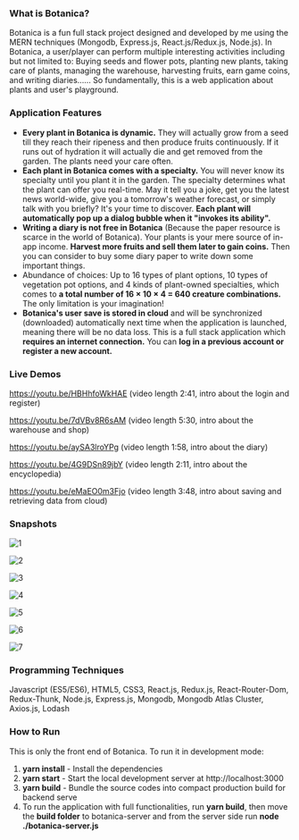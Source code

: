 ### What is Botanica?

Botanica is a fun full stack project designed and developed by me using the MERN techniques (Mongodb, Express.js, React.js/Redux.js, Node.js). In Botanica, a user/player can perform multiple interesting activities including but not limited to: Buying seeds and flower pots, planting new plants, taking care of plants, managing the warehouse, harvesting fruits, earn game coins, and writing diaries...... So fundamentally, this is a web application about plants and user's playground.



### Application Features

- **Every plant in Botanica is dynamic.** They will actually grow from a seed till they reach their ripeness and then produce fruits continuously. If it runs out of hydration it will actually die and get removed from the garden. The plants need your care often.
- **Each plant in Botanica comes with a specialty.** You will never know its specialty until you plant it in the garden. The specialty determines what the plant can offer you real-time. May it tell you a joke, get you the latest news world-wide, give you a tomorrow's weather forecast, or simply talk with you briefly? It's your time to discover. **Each plant will automatically pop up a dialog bubble when it "invokes its ability".**
- **Writing a diary is not free in Botanica** (Because the paper resource is scarce in the world of Botanica). Your plants is your mere source of in-app income. **Harvest more fruits and sell them later to gain coins.** Then you can consider to buy some diary paper to write down some important things.
- Abundance of choices: Up to 16 types of plant options, 10 types of vegetation pot options, and 4 kinds of plant-owned specialties, which comes to **a total number of 16 × 10 × 4 = 640 creature combinations.** The only limitation is your imagination!
- **Botanica's user save is stored in cloud** and will be synchronized (downloaded) automatically next time when the application is launched, meaning there will be no data loss. This is a full stack application which **requires an internet connection.** You can **log in a previous account or register a new account.**



### Live Demos

https://youtu.be/HBHhfoWkHAE (video length 2:41, intro about the login and register)

https://youtu.be/7dVBv8R6sAM (video length 5:30, intro about the warehouse and shop)

https://youtu.be/aySA3lroYPg (video length 1:58, intro about the diary)

https://youtu.be/4G9DSn89jbY (video length 2:11, intro about the encyclopedia)

https://youtu.be/eMaEO0m3Fjo (video length 3:48, intro about saving and retrieving data from cloud)



### Snapshots

![1](https://user-images.githubusercontent.com/44102726/78182816-db06d180-7434-11ea-84eb-3f8128506153.JPG)

![2](https://user-images.githubusercontent.com/44102726/78182819-dcd09500-7434-11ea-9460-9a128c5470c5.JPG)

![3](https://user-images.githubusercontent.com/44102726/78182821-de9a5880-7434-11ea-83a0-fbc35b565fcf.JPG)

![4](https://user-images.githubusercontent.com/44102726/78182824-e0641c00-7434-11ea-9f56-ed7c47e23e98.JPG)

![5](https://user-images.githubusercontent.com/44102726/78182831-e35f0c80-7434-11ea-84c8-4c48d5250ac2.JPG)

![6](https://user-images.githubusercontent.com/44102726/78182836-e4903980-7434-11ea-8e6b-a95004fc6fe6.JPG)

![7](https://user-images.githubusercontent.com/44102726/78183255-962f6a80-7435-11ea-9f42-c7ae75d9a00d.JPG)



### Programming Techniques

Javascript (ES5/ES6), HTML5, CSS3, React.js, Redux.js, React-Router-Dom, Redux-Thunk, Node.js, Express.js, Mongodb, Mongodb Atlas Cluster, Axios.js, Lodash



### How to Run

This is only the front end of Botanica. To run it in development mode:

1. **yarn install** - Install the dependencies
2. **yarn start** - Start the local development server at http://localhost:3000
3. **yarn build** - Bundle the source codes into compact production build for backend serve
4. To run the application with full functionalities, run **yarn build**, then move the **build folder** to botanica-server and from the server side run **node ./botanica-server.js**